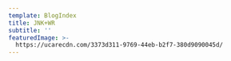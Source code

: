 ```yaml
---
template: BlogIndex
title: JNK+WR
subtitle: ''
featuredImage: >-
  https://ucarecdn.com/3373d311-9769-44eb-b2f7-380d9090045d/
---
```


